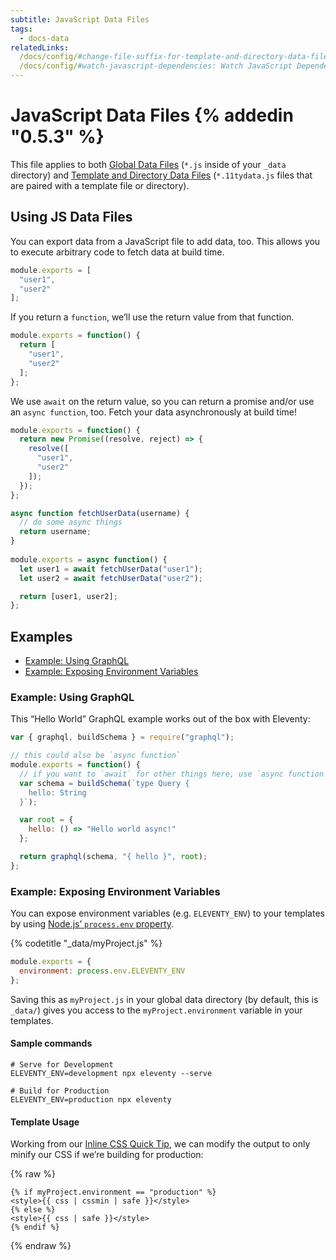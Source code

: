 ```yaml
---
subtitle: JavaScript Data Files
tags:
  - docs-data
relatedLinks:
  /docs/config/#change-file-suffix-for-template-and-directory-data-files: Change the file suffix `.11tydata` for Template/Directory data files
  /docs/config/#watch-javascript-dependencies: Watch JavaScript Dependencies
---
```

# JavaScript Data Files {% addedin "0.5.3" %}

This file applies to both [Global Data Files](/docs/data-global/) (`*.js` inside of your `_data` directory) and [Template and Directory Data Files](/docs/data-template-dir/) (`*.11tydata.js` files that are paired with a template file or directory).

## Using JS Data Files

You can export data from a JavaScript file to add data, too. This allows you to execute arbitrary code to fetch data at build time.

```js
module.exports = [
  "user1",
  "user2"
];
```

If you return a `function`, we’ll use the return value from that function.

```js
module.exports = function() {
  return [
    "user1",
    "user2"
  ];
};
```

We use `await` on the return value, so you can return a promise and/or use an `async function`, too. Fetch your data asynchronously at build time!

```js
module.exports = function() {
  return new Promise((resolve, reject) => {
    resolve([
      "user1",
      "user2"
    ]);
  });
};
```

```js
async function fetchUserData(username) {
  // do some async things
  return username;
}
 
module.exports = async function() {
  let user1 = await fetchUserData("user1");
  let user2 = await fetchUserData("user2");

  return [user1, user2];
};
```

## Examples

- [Example: Using GraphQL](#example%3A-using-graphql)
- [Example: Exposing Environment Variables](#example%3A-exposing-environment-variables)

### Example: Using GraphQL

This “Hello World” GraphQL example works out of the box with Eleventy:

```js
var { graphql, buildSchema } = require("graphql");

// this could also be `async function`
module.exports = function() {
  // if you want to `await` for other things here, use `async function`
  var schema = buildSchema(`type Query {
    hello: String
  }`);

  var root = {
    hello: () => "Hello world async!"
  };

  return graphql(schema, "{ hello }", root);
};
```

### Example: Exposing Environment Variables

You can expose environment variables (e.g. `ELEVENTY_ENV`) to your templates by using [Node.js’ `process.env` property](https://nodejs.org/api/process.html#process_process_env).

{% codetitle "_data/myProject.js" %}

```js
module.exports = {
  environment: process.env.ELEVENTY_ENV
};
```

Saving this as `myProject.js` in your global data directory (by default, this is `_data/`) gives you access to the `myProject.environment` variable in your templates.

#### Sample commands

```
# Serve for Development
ELEVENTY_ENV=development npx eleventy --serve

# Build for Production
ELEVENTY_ENV=production npx eleventy
```

#### Template Usage

Working from our [Inline CSS Quick Tip](/docs/quicktips/inline-css/), we can modify the output to only minify our CSS if we’re building for production:

{% raw %}
```
{% if myProject.environment == "production" %}
<style>{{ css | cssmin | safe }}</style>
{% else %}
<style>{{ css | safe }}</style>
{% endif %}
```
{% endraw %}